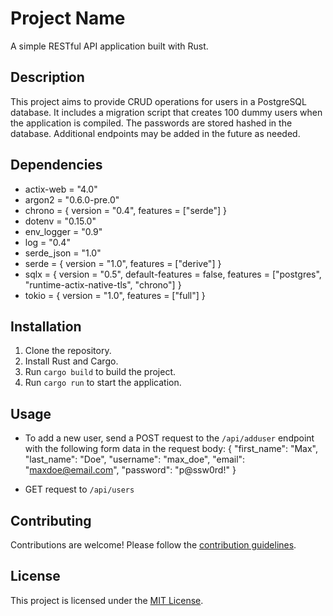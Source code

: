 # Project Name

A simple RESTful API application built with Rust.

## Description

This project aims to provide CRUD operations for users in a PostgreSQL database. It includes a migration script that creates 100 dummy users when the application is compiled. The passwords are stored hashed in the database. Additional endpoints may be added in the future as needed.

## Dependencies

- actix-web = "4.0"
- argon2 = "0.6.0-pre.0"
- chrono = { version = "0.4", features = ["serde"] }
- dotenv = "0.15.0"
- env_logger = "0.9"
- log = "0.4"
- serde_json = "1.0"
- serde = { version = "1.0", features = ["derive"] }
- sqlx = { version = "0.5", default-features = false, features = ["postgres", "runtime-actix-native-tls", "chrono"] }
- tokio = { version = "1.0", features = ["full"] }

## Installation

1. Clone the repository.
2. Install Rust and Cargo.
3. Run `cargo build` to build the project.
4. Run `cargo run` to start the application.

## Usage

- To add a new user, send a POST request to the `/api/adduser` endpoint with the following form data in the request body:
  {
  "first_name": "Max",
  "last_name": "Doe",
  "username": "max_doe",
  "email": "maxdoe@email.com",
  "password": "p@ssw0rd!"
  }

- GET request to `/api/users`

## Contributing

Contributions are welcome! Please follow the [contribution guidelines](CONTRIBUTING.md).

## License

This project is licensed under the [MIT License](LICENSE).
